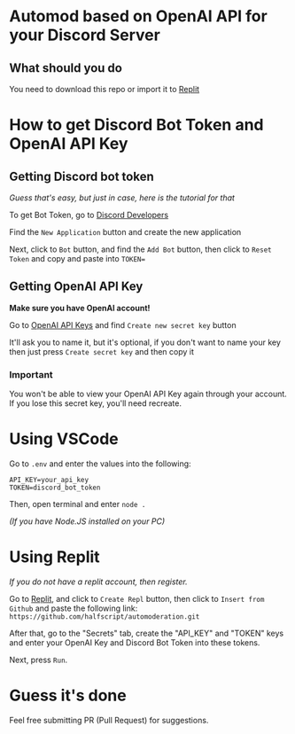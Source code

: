 <p align = "center">
 <h1> 
   <b> 
    Automod based on OpenAI API for your Discord Server
    </b>
 </h1>
</p>

## What should you do
You need to download this repo or import it to [Replit](https://repl.it/)

# **How to get Discord Bot Token and OpenAI API Key**
## Getting Discord bot token
*Guess that's easy, but just in case, here is the tutorial for that*

 To get Bot Token, go to [Discord Developers](https://discord.com/developers/applications)

 Find the `New Application` button and create the new application
 
 Next, click to `Bot` button, and find the `Add Bot` button, then click to `Reset Token` and copy and paste into `TOKEN=`

## Getting OpenAI API Key
**Make sure you have OpenAI account!**

 Go to [OpenAI API Keys](https://platform.openai.com/account/api-keys) and find `Create new secret key` button

 It'll ask you to name it, but it's optional, if you don't want to name your key then just press `Create secret key` and then copy it

 ### **Important**
 You won't be able to view your OpenAI API Key again through your account. If you lose this secret key, you'll need recreate. 

# **Using VSCode**
Go to `.env` and enter the values into the following:

```
API_KEY=your_api_key
TOKEN=discord_bot_token
```
Then, open terminal and enter `node .`

 *(If you have Node.JS installed on your PC)*

# **Using Replit**

*If you do not have a replit account, then register.*

Go to [Replit](https://repl.it/), and click to `Create Repl` button, then click to `Insert from Github` and paste the following link: `https://github.com/halfscript/automoderation.git`

After that, go to the "Secrets" tab, create the "API_KEY" and "TOKEN" keys and enter your OpenAI Key and Discord Bot Token into these tokens.

Next, press `Run`.

# Guess it's done
Feel free submitting PR (Pull Request) for suggestions.


